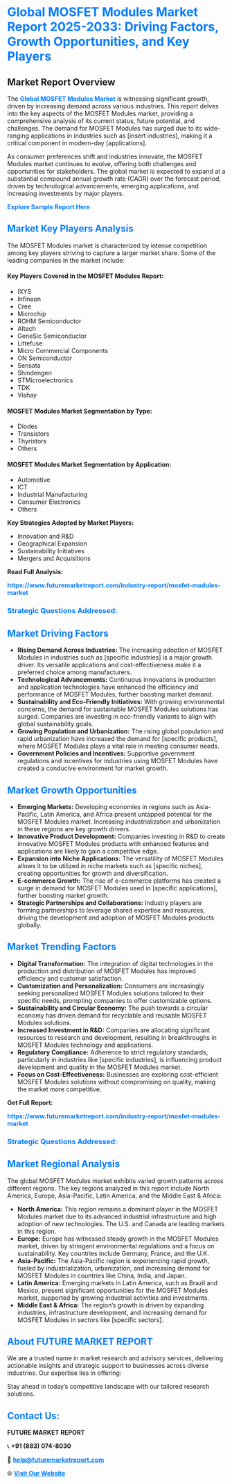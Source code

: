 <h1 style="color: #007BFF;">Global MOSFET Modules Market Report 2025-2033: Driving Factors, Growth Opportunities, and Key Players</h1>

<section id="overview">
<h2>Market Report Overview</h2>
<p>The <a href="https://www.futuremarketreport.com/industry-report/mosfet-modules-market" style="color: #007BFF; text-decoration: none;"><strong>Global MOSFET Modules Market</strong></a> is witnessing significant growth, driven by increasing demand across various industries. This report delves into the key aspects of the MOSFET Modules market, providing a comprehensive analysis of its current status, future potential, and challenges. The demand for MOSFET Modules has surged due to its wide-ranging applications in industries such as [insert industries], making it a critical component in modern-day [applications].</p>
<p>As consumer preferences shift and industries innovate, the MOSFET Modules market continues to evolve, offering both challenges and opportunities for stakeholders. The global market is expected to expand at a substantial compound annual growth rate (CAGR) over the forecast period, driven by technological advancements, emerging applications, and increasing investments by major players.</p>
</section>

<section id="overview">
<p><a href="https://www.futuremarketreport.com/request-sample/reportId=41554" style="color: #007BFF; text-decoration: none;"><strong>Explore Sample Report Here</strong></a></p>
</section>

<section id="key-players">
<h2 style="color: #007BFF;">Market Key Players Analysis</h2>
<p>The MOSFET Modules market is characterized by intense competition among key players striving to capture a larger market share. Some of the leading companies in the market include:</p>
<h4>Key Players Covered in the MOSFET Modules Report:</h4>
<ul><li>IXYS</li><li>Infineon</li><li>Cree</li><li>Microchip</li><li>ROHM Semiconductor</li><li>Altech</li><li>GeneSic Semiconductor</li><li>Littefuse</li><li>Micro Commercial Components</li><li>ON Semiconductor</li><li>Sensata</li><li>Shindengen</li><li>STMicroelectronics</li><li>TDK</li><li>Vishay</li></ul>
<h4>MOSFET Modules Market Segmentation by Type:</h4>
<ul><li>Diodes</li><li>Transistors</li><li>Thyristors</li><li>Others</li></ul>

<h4>MOSFET Modules Market Segmentation by Application:</h4>
<ul><li>Automotive</li><li>ICT</li><li>Industrial Manufacturing</li><li>Consumer Electronics</li><li>Others</li></ul>
<p><strong>Key Strategies Adopted by Market Players:</strong></p>
<ul>
<li>Innovation and R&D</li>
<li>Geographical Expansion</li>
<li>Sustainability Initiatives</li>
<li>Mergers and Acquisitions</li>
</ul>
</section>

<section>
<p><strong>Read Full Analysis: </strong></p><a href="https://www.futuremarketreport.com/industry-report/mosfet-modules-market" style="color: #007BFF; text-decoration: none;"><strong>https://www.futuremarketreport.com/industry-report/mosfet-modules-market</strong></a>
<h3 style="color: #007BFF;">Strategic Questions Addressed:</h3>
</section>

<section id="driving-factors">
<h2 style="color: #007BFF;">Market Driving Factors</h2>
<ul>
<li><strong>Rising Demand Across Industries:</strong> The increasing adoption of MOSFET Modules in industries such as [specific industries] is a major growth driver. Its versatile applications and cost-effectiveness make it a preferred choice among manufacturers.</li>
<li><strong>Technological Advancements:</strong> Continuous innovations in production and application technologies have enhanced the efficiency and performance of MOSFET Modules, further boosting market demand.</li>
<li><strong>Sustainability and Eco-Friendly Initiatives:</strong> With growing environmental concerns, the demand for sustainable MOSFET Modules solutions has surged. Companies are investing in eco-friendly variants to align with global sustainability goals.</li>
<li><strong>Growing Population and Urbanization:</strong> The rising global population and rapid urbanization have increased the demand for [specific products], where MOSFET Modules plays a vital role in meeting consumer needs.</li>
<li><strong>Government Policies and Incentives:</strong> Supportive government regulations and incentives for industries using MOSFET Modules have created a conducive environment for market growth.</li>
</ul>
</section>

<section id="growth-opportunities">
<h2 style="color: #007BFF;">Market Growth Opportunities</h2>
<ul>
<li><strong>Emerging Markets:</strong> Developing economies in regions such as Asia-Pacific, Latin America, and Africa present untapped potential for the MOSFET Modules market. Increasing industrialization and urbanization in these regions are key growth drivers.</li>
<li><strong>Innovative Product Development:</strong> Companies investing in R&D to create innovative MOSFET Modules products with enhanced features and applications are likely to gain a competitive edge.</li>
<li><strong>Expansion into Niche Applications:</strong> The versatility of MOSFET Modules allows it to be utilized in niche markets such as [specific niches], creating opportunities for growth and diversification.</li>
<li><strong>E-commerce Growth:</strong> The rise of e-commerce platforms has created a surge in demand for MOSFET Modules used in [specific applications], further boosting market growth.</li>
<li><strong>Strategic Partnerships and Collaborations:</strong> Industry players are forming partnerships to leverage shared expertise and resources, driving the development and adoption of MOSFET Modules products globally.</li>
</ul>
</section>

<section id="trending-factors">
<h2 style="color: #007BFF;">Market Trending Factors</h2>
<ul>
<li><strong>Digital Transformation:</strong> The integration of digital technologies in the production and distribution of MOSFET Modules has improved efficiency and customer satisfaction.</li>
<li><strong>Customization and Personalization:</strong> Consumers are increasingly seeking personalized MOSFET Modules solutions tailored to their specific needs, prompting companies to offer customizable options.</li>
<li><strong>Sustainability and Circular Economy:</strong> The push towards a circular economy has driven demand for recyclable and reusable MOSFET Modules solutions.</li>
<li><strong>Increased Investment in R&D:</strong> Companies are allocating significant resources to research and development, resulting in breakthroughs in MOSFET Modules technology and applications.</li>
<li><strong>Regulatory Compliance:</strong> Adherence to strict regulatory standards, particularly in industries like [specific industries], is influencing product development and quality in the MOSFET Modules market.</li>
<li><strong>Focus on Cost-Effectiveness:</strong> Businesses are exploring cost-efficient MOSFET Modules solutions without compromising on quality, making the market more competitive.</li>
</ul>
</section>

<section>
<p><strong>Get Full Report: </strong></p><a href="https://www.futuremarketreport.com/industry-report/mosfet-modules-market" style="color: #007BFF; text-decoration: none;"><strong>https://www.futuremarketreport.com/industry-report/mosfet-modules-market</strong></a>
<h3 style="color: #007BFF;">Strategic Questions Addressed:</h3>
</section>


<section id="regional-analysis">
<h2 style="color: #007BFF;">Market Regional Analysis</h2>
<p>The global MOSFET Modules market exhibits varied growth patterns across different regions. The key regions analyzed in this report include North America, Europe, Asia-Pacific, Latin America, and the Middle East & Africa:</p>
<ul>
<li><strong>North America:</strong> This region remains a dominant player in the MOSFET Modules market due to its advanced industrial infrastructure and high adoption of new technologies. The U.S. and Canada are leading markets in this region.</li>
<li><strong>Europe:</strong> Europe has witnessed steady growth in the MOSFET Modules market, driven by stringent environmental regulations and a focus on sustainability. Key countries include Germany, France, and the U.K.</li>
<li><strong>Asia-Pacific:</strong> The Asia-Pacific region is experiencing rapid growth, fueled by industrialization, urbanization, and increasing demand for MOSFET Modules in countries like China, India, and Japan.</li>
<li><strong>Latin America:</strong> Emerging markets in Latin America, such as Brazil and Mexico, present significant opportunities for the MOSFET Modules market, supported by growing industrial activities and investments.</li>
<li><strong>Middle East & Africa:</strong> The region’s growth is driven by expanding industries, infrastructure development, and increasing demand for MOSFET Modules in sectors like [specific sectors].</li>
</ul>
</section>

<footer>
<h2 style="color: #007BFF;">About FUTURE MARKET REPORT</h2>
<p>We are a trusted name in market research and advisory services, delivering actionable insights and strategic support to businesses across diverse industries. Our expertise lies in offering:</p>

<p>Stay ahead in today’s competitive landscape with our tailored research solutions.</p>

<h2 style="color: #007BFF;">Contact Us:</h2>
<p><strong>FUTURE MARKET REPORT</strong></p>
<p>📞 <strong>+91 (883) 074-8030</strong></p>
<p>📧 <strong><a href="mailto:help@futuremarketreport.com" style="color: #007BFF;">help@futuremarketreport.com</a></strong></p>
<p>🌐 <strong><a href="https://www.futuremarketreport.com/" style="color: #007BFF;">Visit Our Website</a></strong></p>
</footer>